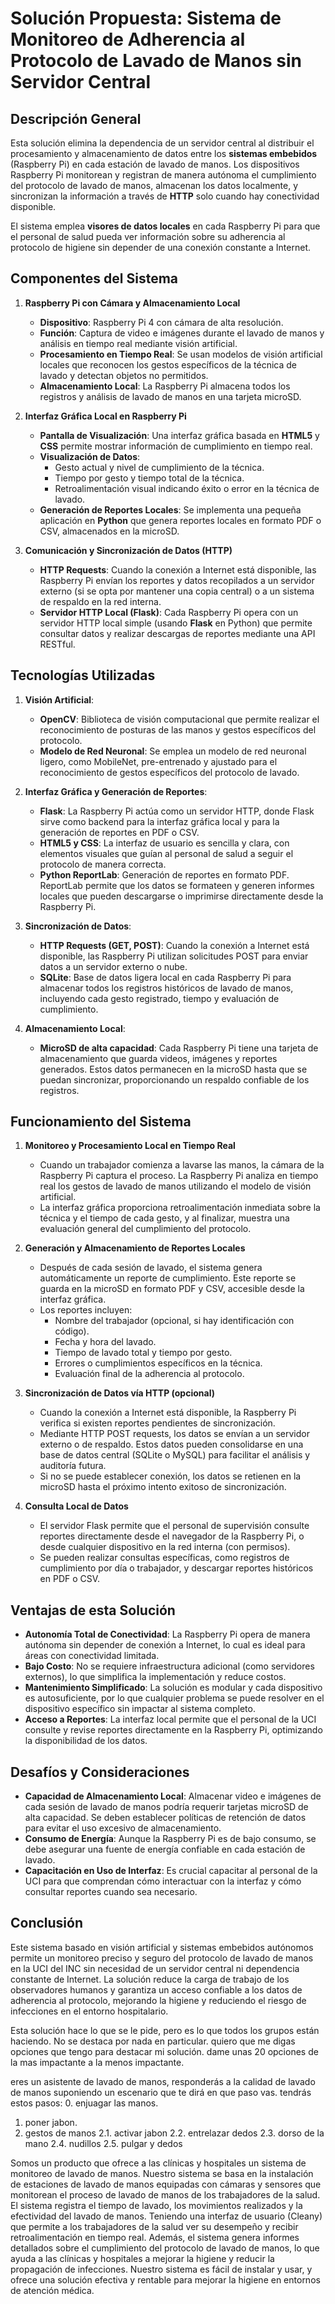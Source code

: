 # Solución Propuesta: Sistema de Monitoreo de Adherencia al Protocolo de Lavado de Manos sin Servidor Central

## Descripción General
Esta solución elimina la dependencia de un servidor central al distribuir el procesamiento y almacenamiento de datos entre los **sistemas embebidos** (Raspberry Pi) en cada estación de lavado de manos. Los dispositivos Raspberry Pi monitorean y registran de manera autónoma el cumplimiento del protocolo de lavado de manos, almacenan los datos localmente, y sincronizan la información a través de **HTTP** solo cuando hay conectividad disponible.

El sistema emplea **visores de datos locales** en cada Raspberry Pi para que el personal de salud pueda ver información sobre su adherencia al protocolo de higiene sin depender de una conexión constante a Internet. 

## Componentes del Sistema

1. **Raspberry Pi con Cámara y Almacenamiento Local**
   - **Dispositivo**: Raspberry Pi 4 con cámara de alta resolución.
   - **Función**: Captura de video e imágenes durante el lavado de manos y análisis en tiempo real mediante visión artificial.
   - **Procesamiento en Tiempo Real**: Se usan modelos de visión artificial locales que reconocen los gestos específicos de la técnica de lavado y detectan objetos no permitidos.
   - **Almacenamiento Local**: La Raspberry Pi almacena todos los registros y análisis de lavado de manos en una tarjeta microSD.
   
2. **Interfaz Gráfica Local en Raspberry Pi**
   - **Pantalla de Visualización**: Una interfaz gráfica basada en **HTML5** y **CSS** permite mostrar información de cumplimiento en tiempo real.
   - **Visualización de Datos**:
     - Gesto actual y nivel de cumplimiento de la técnica.
     - Tiempo por gesto y tiempo total de la técnica.
     - Retroalimentación visual indicando éxito o error en la técnica de lavado.
   - **Generación de Reportes Locales**: Se implementa una pequeña aplicación en **Python** que genera reportes locales en formato PDF o CSV, almacenados en la microSD.

3. **Comunicación y Sincronización de Datos (HTTP)**
   - **HTTP Requests**: Cuando la conexión a Internet está disponible, las Raspberry Pi envían los reportes y datos recopilados a un servidor externo (si se opta por mantener una copia central) o a un sistema de respaldo en la red interna.
   - **Servidor HTTP Local (Flask)**: Cada Raspberry Pi opera con un servidor HTTP local simple (usando **Flask** en Python) que permite consultar datos y realizar descargas de reportes mediante una API RESTful.

## Tecnologías Utilizadas

1. **Visión Artificial**: 
   - **OpenCV**: Biblioteca de visión computacional que permite realizar el reconocimiento de posturas de las manos y gestos específicos del protocolo.
   - **Modelo de Red Neuronal**: Se emplea un modelo de red neuronal ligero, como MobileNet, pre-entrenado y ajustado para el reconocimiento de gestos específicos del protocolo de lavado.

2. **Interfaz Gráfica y Generación de Reportes**:
   - **Flask**: La Raspberry Pi actúa como un servidor HTTP, donde Flask sirve como backend para la interfaz gráfica local y para la generación de reportes en PDF o CSV.
   - **HTML5 y CSS**: La interfaz de usuario es sencilla y clara, con elementos visuales que guían al personal de salud a seguir el protocolo de manera correcta.
   - **Python ReportLab**: Generación de reportes en formato PDF. ReportLab permite que los datos se formateen y generen informes locales que pueden descargarse o imprimirse directamente desde la Raspberry Pi.

3. **Sincronización de Datos**:
   - **HTTP Requests (GET, POST)**: Cuando la conexión a Internet está disponible, las Raspberry Pi utilizan solicitudes POST para enviar datos a un servidor externo o nube. 
   - **SQLite**: Base de datos ligera local en cada Raspberry Pi para almacenar todos los registros históricos de lavado de manos, incluyendo cada gesto registrado, tiempo y evaluación de cumplimiento.

4. **Almacenamiento Local**:
   - **MicroSD de alta capacidad**: Cada Raspberry Pi tiene una tarjeta de almacenamiento que guarda videos, imágenes y reportes generados. Estos datos permanecen en la microSD hasta que se puedan sincronizar, proporcionando un respaldo confiable de los registros.

## Funcionamiento del Sistema

1. **Monitoreo y Procesamiento Local en Tiempo Real**
   - Cuando un trabajador comienza a lavarse las manos, la cámara de la Raspberry Pi captura el proceso. La Raspberry Pi analiza en tiempo real los gestos de lavado de manos utilizando el modelo de visión artificial.
   - La interfaz gráfica proporciona retroalimentación inmediata sobre la técnica y el tiempo de cada gesto, y al finalizar, muestra una evaluación general del cumplimiento del protocolo.

2. **Generación y Almacenamiento de Reportes Locales**
   - Después de cada sesión de lavado, el sistema genera automáticamente un reporte de cumplimiento. Este reporte se guarda en la microSD en formato PDF y CSV, accesible desde la interfaz gráfica.
   - Los reportes incluyen:
     - Nombre del trabajador (opcional, si hay identificación con código).
     - Fecha y hora del lavado.
     - Tiempo de lavado total y tiempo por gesto.
     - Errores o cumplimientos específicos en la técnica.
     - Evaluación final de la adherencia al protocolo.

3. **Sincronización de Datos vía HTTP (opcional)**
   - Cuando la conexión a Internet está disponible, la Raspberry Pi verifica si existen reportes pendientes de sincronización.
   - Mediante HTTP POST requests, los datos se envían a un servidor externo o de respaldo. Estos datos pueden consolidarse en una base de datos central (SQLite o MySQL) para facilitar el análisis y auditoría futura.
   - Si no se puede establecer conexión, los datos se retienen en la microSD hasta el próximo intento exitoso de sincronización.

4. **Consulta Local de Datos**
   - El servidor Flask permite que el personal de supervisión consulte reportes directamente desde el navegador de la Raspberry Pi, o desde cualquier dispositivo en la red interna (con permisos).
   - Se pueden realizar consultas específicas, como registros de cumplimiento por día o trabajador, y descargar reportes históricos en PDF o CSV.

## Ventajas de esta Solución

- **Autonomía Total de Conectividad**: La Raspberry Pi opera de manera autónoma sin depender de conexión a Internet, lo cual es ideal para áreas con conectividad limitada.
- **Bajo Costo**: No se requiere infraestructura adicional (como servidores externos), lo que simplifica la implementación y reduce costos.
- **Mantenimiento Simplificado**: La solución es modular y cada dispositivo es autosuficiente, por lo que cualquier problema se puede resolver en el dispositivo específico sin impactar al sistema completo.
- **Acceso a Reportes**: La interfaz local permite que el personal de la UCI consulte y revise reportes directamente en la Raspberry Pi, optimizando la disponibilidad de los datos.

## Desafíos y Consideraciones

- **Capacidad de Almacenamiento Local**: Almacenar video e imágenes de cada sesión de lavado de manos podría requerir tarjetas microSD de alta capacidad. Se deben establecer políticas de retención de datos para evitar el uso excesivo de almacenamiento.
- **Consumo de Energía**: Aunque la Raspberry Pi es de bajo consumo, se debe asegurar una fuente de energía confiable en cada estación de lavado.
- **Capacitación en Uso de Interfaz**: Es crucial capacitar al personal de la UCI para que comprendan cómo interactuar con la interfaz y cómo consultar reportes cuando sea necesario.

## Conclusión

Este sistema basado en visión artificial y sistemas embebidos autónomos permite un monitoreo preciso y seguro del protocolo de lavado de manos en la UCI del INC sin necesidad de un servidor central ni dependencia constante de Internet. La solución reduce la carga de trabajo de los observadores humanos y garantiza un acceso confiable a los datos de adherencia al protocolo, mejorando la higiene y reduciendo el riesgo de infecciones en el entorno hospitalario.


Esta solución hace lo que se le pide, pero es lo que todos los grupos están haciendo. No se destaca por nada en particular. quiero que me digas opciones que tengo para destacar mi solución. dame unas 20 opciones de la mas impactante a la menos impactante.


eres un asistente de lavado de manos, responderás a la calidad de lavado de manos suponiendo un escenario que te dirá en que paso vas.
tendrás estos pasos:
0. enjuagar las manos.
1. poner jabon.
2. gestos de manos
2.1. activar jabon
2.2. entrelazar dedos
2.3. dorso de la mano
2.4. nudillos
2.5. pulgar y dedos


Somos un producto que ofrece a las clínicas y hospitales un sistema de monitoreo de lavado de manos. Nuestro sistema se basa en la instalación de estaciones de lavado de manos equipadas con cámaras y sensores que monitorean el proceso de lavado de manos de los trabajadores de la salud. El sistema registra el tiempo de lavado, los movimientos realizados y la efectividad del lavado de manos. Teniendo una interfaz de usuario (Cleany) que permite a los trabajadores de la salud ver su desempeño y recibir retroalimentación en tiempo real. Además, el sistema genera informes detallados sobre el cumplimiento del protocolo de lavado de manos, lo que ayuda a las clínicas y hospitales a mejorar la higiene y reducir la propagación de infecciones. Nuestro sistema es fácil de instalar y usar, y ofrece una solución efectiva y rentable para mejorar la higiene en entornos de atención médica.